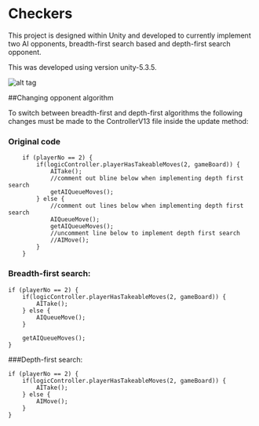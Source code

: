 # Checkers

This project is designed within Unity and developed to currently implement two AI opponents, breadth-first search based and depth-first search opponent.

This was developed using version unity-5.3.5.


![alt tag](https://github.com/bk10aao/Checkers/blob/master/Screen%20Shot%202016-07-05%20at%2016.48.12.png)

##Changing opponent algorithm

To switch between breadth-first and depth-first algorithms the following changes must be made to the ControllerV13 file inside the update method:

### Original code

``` 
	if (playerNo == 2) {
		if(logicController.playerHasTakeableMoves(2, gameBoard)) {
			AITake();
			//comment out bline below when implementing depth first search
			getAIQueueMoves();
		} else {
			//comment out lines below when implementing depth first search
			AIQueueMove();
			getAIQueueMoves();
			//uncomment line below to implement depth first search
			//AIMove();
		}
	} 
```

### Breadth-first search:

``` 
if (playerNo == 2) {
	if(logicController.playerHasTakeableMoves(2, gameBoard)) {
		AITake();
	} else {
		AIQueueMove();
	}
	
	getAIQueueMoves();
} 
```

###Depth-first search:

``` 
if (playerNo == 2) {
	if(logicController.playerHasTakeableMoves(2, gameBoard)) {
		AITake();
	} else {
		AIMove();
	}
}
``` 
